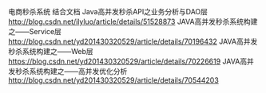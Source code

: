 电商秒杀系统  结合文档
Java高并发秒杀API之业务分析与DAO层
http://blog.csdn.net/ilyluo/article/details/51528873
JAVA高并发秒杀系统构建之——Service层
http://blog.csdn.net/yd201430320529/article/details/70196432
JAVA高并发秒杀系统构建之——Web层
https://blog.csdn.net/yd201430320529/article/details/70226619
JAVA高并发秒杀系统构建之——高并发优化分析
http://blog.csdn.net/yd201430320529/article/details/70544203